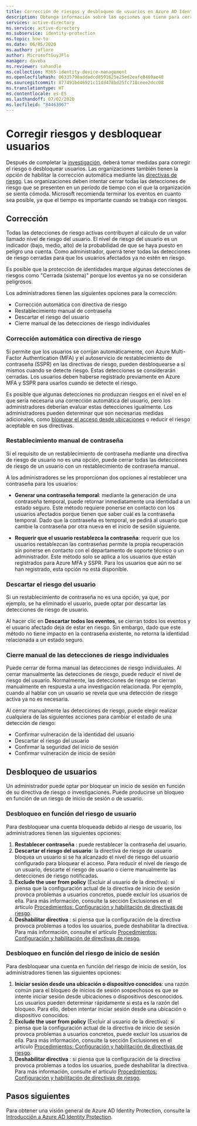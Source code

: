 ```yaml
---
title: Corrección de riesgos y desbloqueo de usuarios en Azure AD Identity Protection
description: Obtenga información sobre las opciones que tiene para cerrar detecciones de riesgo activas.
services: active-directory
ms.service: active-directory
ms.subservice: identity-protection
ms.topic: how-to
ms.date: 06/05/2020
ms.author: joflore
author: MicrosoftGuyJFlo
manager: daveba
ms.reviewer: sahandle
ms.collection: M365-identity-device-management
ms.openlocfilehash: 06335798addadcd8591625e25ed2eafe8469ae48
ms.sourcegitcommit: 877491bd46921c11dd478bd25fc718ceee2dcc08
ms.translationtype: HT
ms.contentlocale: es-ES
ms.lasthandoff: 07/02/2020
ms.locfileid: "84463967"
---
```

# <a name="remediate-risks-and-unblock-users"></a>Corregir riesgos y desbloquear usuarios

Después de completar la [investigación](howto-identity-protection-investigate-risk.md), deberá tomar medidas para corregir el riesgo o desbloquear usuarios. Las organizaciones también tienen la opción de habilitar la corrección automática mediante las [directivas de riesgo](howto-identity-protection-configure-risk-policies.md). Las organizaciones deben intentar cerrar todas las detecciones de riesgo que se presenten en un período de tiempo con el que la organización se sienta cómoda. Microsoft recomienda terminar los eventos en cuanto sea posible, ya que el tiempo es importante cuando se trabaja con riesgos.

## <a name="remediation"></a>Corrección

Todas las detecciones de riesgo activas contribuyen al cálculo de un valor llamado nivel de riesgo del usuario. El nivel de riesgo del usuario es un indicador (bajo, medio, alto) de la probabilidad de que se haya puesto en peligro una cuenta. Como administrador, querrá tener todas las detecciones de riesgo cerradas para que los usuarios afectados ya no estén en riesgo.

Es posible que la protección de identidades marque algunas detecciones de riesgos como "Cerrada (sistema)" porque los eventos ya no se consideran peligrosos.

Los administradores tienen las siguientes opciones para la corrección:

- Corrección automática con directiva de riesgo
- Restablecimiento manual de contraseña
- Descartar el riesgo del usuario
- Cierre manual de las detecciones de riesgo individuales

### <a name="self-remediation-with-risk-policy"></a>Corrección automática con directiva de riesgo

Si permite que los usuarios se corrijan automáticamente, con Azure Multi-Factor Authentication (MFA) y el autoservicio de restablecimiento de contraseña (SSPR) en las directivas de riesgo, pueden desbloquearse a sí mismos cuando se detecte riesgo. Estas detecciones se considerarán cerradas. Los usuarios deben haberse registrado previamente en Azure MFA y SSPR para usarlos cuando se detecte el riesgo.

Es posible que algunas detecciones no produzcan riesgos en el nivel en el que sería necesaria una corrección automática del usuario, pero los administradores deberían evaluar estas detecciones igualmente. Los administradores pueden determinar que son necesarias medidas adicionales, como [bloquear el acceso desde ubicaciones](../conditional-access/howto-conditional-access-policy-location.md) o reducir el riesgo aceptable en sus directivas.

### <a name="manual-password-reset"></a>Restablecimiento manual de contraseña

Si el requisito de un restablecimiento de contraseña mediante una directiva de riesgo de usuario no es una opción, puede cerrar todas las detecciones de riesgo de un usuario con un restablecimiento de contraseña manual.

A los administradores se les proporcionan dos opciones al restablecer una contraseña para los usuarios:

- **Generar una contraseña temporal**: mediante la generación de una contraseña temporal, puede retornar inmediatamente una identidad a un estado seguro. Este método requiere ponerse en contacto con los usuarios afectados porque tienen que saber cuál es la contraseña temporal. Dado que la contraseña es temporal, se pedirá al usuario que cambie la contraseña por otra nueva en el inicio de sesión siguiente.

- **Requerir que el usuario restablezca la contraseña**: requerir que los usuarios restablezcan las contraseñas permite la propia recuperación sin ponerse en contacto con el departamento de soporte técnico o un administrador. Este método solo se aplica a los usuarios que están registrados para Azure MFA y SSPR. Para los usuarios que aún no se han registrado, esta opción no está disponible.

### <a name="dismiss-user-risk"></a>Descartar el riesgo del usuario

Si un restablecimiento de contraseña no es una opción, ya que, por ejemplo, se ha eliminado el usuario, puede optar por descartar las detecciones de riesgo de usuario.

Al hacer clic en **Descartar todos los eventos**, se cierran todos los eventos y el usuario afectado deja de estar en riesgo. Sin embargo, dado que este método no tiene impacto en la contraseña existente, no retorna la identidad relacionada a un estado seguro. 

### <a name="close-individual-risk-detections-manually"></a>Cierre manual de las detecciones de riesgo individuales

Puede cerrar de forma manual las detecciones de riesgo individuales. Al cerrar manualmente las detecciones de riesgo, puede reducir el nivel de riesgo del usuario. Normalmente, las detecciones de riesgo se cierran manualmente en respuesta a una investigación relacionada. Por ejemplo, cuando al hablar con un usuario se revela que una detección de riesgo activa ya no es necesaria. 
 
Al cerrar manualmente las detecciones de riesgo, puede elegir realizar cualquiera de las siguientes acciones para cambiar el estado de una detección de riesgo:

- Confirmar vulneración de la identidad del usuario
- Descartar el riesgo del usuario
- Confirmar la seguridad del inicio de sesión
- Confirmar vulneración de inicio de sesión

## <a name="unblocking-users"></a>Desbloqueo de usuarios

Un administrador puede optar por bloquear un inicio de sesión en función de su directiva de riesgo o investigaciones. Puede producirse un bloqueo en función de un riesgo de inicio de sesión o de usuario.

### <a name="unblocking-based-on-user-risk"></a>Desbloqueo en función del riesgo de usuario

Para desbloquear una cuenta bloqueada debido al riesgo de usuario, los administradores tienen las siguientes opciones:

1. **Restablecer contraseña** : puede restablecer la contraseña del usuario.
1. **Descartar el riesgo del usuario**: la directiva de riesgo de usuario bloquea un usuario si se ha alcanzado el nivel de riesgo del usuario configurado para bloquear el acceso. Para reducir el nivel de riesgo de un usuario, descarte el riesgo de usuario o cierre manualmente las detecciones de riesgo notificadas.
1. **Exclude the user from policy** (Excluir al usuario de la directiva): si piensa que la configuración actual de la directiva de inicio de sesión provoca problemas a usuarios concretos, puede excluir los usuarios de ella. Para más información, consulte la sección Exclusiones en el artículo [Procedimientos: Configuración y habilitación de directivas de riesgo](howto-identity-protection-configure-risk-policies.md#exclusions).
1. **Deshabilitar directiva** : si piensa que la configuración de la directiva provoca problemas a todos los usuarios, puede deshabilitar la directiva. Para más información, consulte el artículo [Procedimientos: Configuración y habilitación de directivas de riesgo](howto-identity-protection-configure-risk-policies.md).

### <a name="unblocking-based-on-sign-in-risk"></a>Desbloqueo en función del riesgo de inicio de sesión

Para desbloquear una cuenta en función del riesgo de inicio de sesión, los administradores tienen las siguientes opciones:

1. **Iniciar sesión desde una ubicación o dispositivo conocidos**: una razón común para el bloqueo de inicios de sesión sospechosos es que se intente iniciar sesión desde ubicaciones o dispositivos desconocidos. Los usuarios pueden determinar rápidamente si esta es la razón del bloqueo. Para ello, deben intentar iniciar sesión desde una ubicación o dispositivo conocidos.
1. **Exclude the user from policy** (Excluir al usuario de la directiva): si piensa que la configuración actual de la directiva de inicio de sesión provoca problemas a usuarios concretos, puede excluir los usuarios de ella. Para más información, consulte la sección Exclusiones en el artículo [Procedimientos: Configuración y habilitación de directivas de riesgo](howto-identity-protection-configure-risk-policies.md#exclusions).
1. **Deshabilitar directiva** : si piensa que la configuración de la directiva provoca problemas a todos los usuarios, puede deshabilitar la directiva. Para más información, consulte el artículo [Procedimientos: Configuración y habilitación de directivas de riesgo](howto-identity-protection-configure-risk-policies.md).

## <a name="next-steps"></a>Pasos siguientes

Para obtener una visión general de Azure AD Identity Protection, consulte la [Introducción a Azure AD Identity Protection](overview-identity-protection.md).
